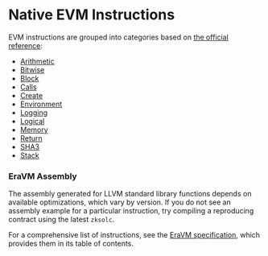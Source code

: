 # Native EVM Instructions

EVM instructions are grouped into categories based on [the official reference](https://www.evm.codes/):

- [Arithmetic](./02-arithmetic.md)
- [Bitwise](./03-bitwise.md)
- [Block](./04-block.md)
- [Calls](./05-calls.md)
- [Create](./06-create.md)
- [Environment](./07-environment.md)
- [Logging](./08-logging.md)
- [Logical](./09-logical.md)
- [Memory](./10-memory.md)
- [Return](./11-return.md)
- [SHA3](./12-sha3.md)
- [Stack](./13-stack.md)



### EraVM Assembly

The assembly generated for LLVM standard library functions depends on available optimizations, which vary by version. If you do not see an assembly example for a particular instruction, try compiling a reproducing contract using the latest `zksolc`.

For a comprehensive list of instructions, see the [EraVM specification](https://matter-labs.github.io/eravm-spec/spec.html), which provides them in its table of contents.
